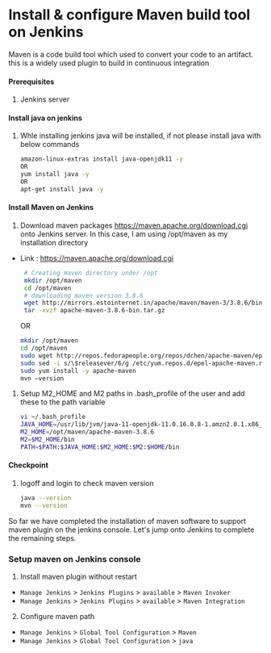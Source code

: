 #  Install & configure Maven build tool on Jenkins
Maven is a code build tool which used to convert your code to an artifact. this is a widely used plugin to build in continuous integration


#### Prerequisites
1. Jenkins server

#### Install java on jenkins
1. Whle installing jenkins java will be installed, if not  please install java with below commands
    ```sh
    amazon-linux-extras install java-openjdk11 -y
    OR
    yum install java -y
    OR
    apt-get install java -y
    ```
#### Install Maven on Jenkins
1. Download maven packages https://maven.apache.org/download.cgi onto Jenkins server. In this case, I am using /opt/maven as my installation directory
 - Link : https://maven.apache.org/download.cgi
    ```sh
     # Creating maven directory under /opt
     mkdir /opt/maven
     cd /opt/maven
     # downloading maven version 3.8.6
     wget http://mirrors.estointernet.in/apache/maven/maven-3/3.8.6/binaries/apache-maven-3.8.6-bin.tar.gz
     tar -xvzf apache-maven-3.8.6-bin.tar.gz
     ```
   OR
   ```sh
   mkdir /opt/maven
   cd /opt/maven
   sudo wget http://repos.fedorapeople.org/repos/dchen/apache-maven/epel-apache-maven.repo -O /etc/yum.repos.d/epel-apache-maven.repo
   sudo sed -i s/\$releasever/6/g /etc/yum.repos.d/epel-apache-maven.repo
   sudo yum install -y apache-maven
   mvn –version
    ```
   
1. Setup M2_HOME and M2 paths in .bash_profile of the user and add these to the path variable
   ```sh
   vi ~/.bash_profile
   JAVA_HOME=/usr/lib/jvm/java-11-openjdk-11.0.16.0.8-1.amzn2.0.1.x86_64
   M2_HOME=/opt/maven/apache-maven-3.8.6
   M2=$M2_HOME/bin
   PATH=$PATH:$JAVA_HOME:$M2_HOME:$M2:$HOME/bin
   ```
#### Checkpoint 
1. logoff and login to check maven version
  
    ```sh
    java --version
    mvn --version
    ```
So far we have completed the installation of maven software to support maven plugin on the jenkins console. Let's jump onto Jenkins to complete the remaining steps. 

### Setup maven on Jenkins console
1. Install maven plugin without restart  
  - `Manage Jenkins` > `Jenkins Plugins` > `available` > `Maven Invoker`
  - `Manage Jenkins` > `Jenkins Plugins` > `available` > `Maven Integration`

2. Configure maven path
  - `Manage Jenkins` > `Global Tool Configuration` > `Maven`
  - `Manage Jenkins` > `Global Tool Configuration` > `java`
